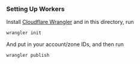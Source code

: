 ### Setting Up Workers

Install [Cloudflare Wrangler](https://developers.cloudflare.com/workers/cli-wrangler) and in this directory, run
```bash
wrangler init
```

And put in your account/zone IDs, and then run

```bash
wrangler publish
```

